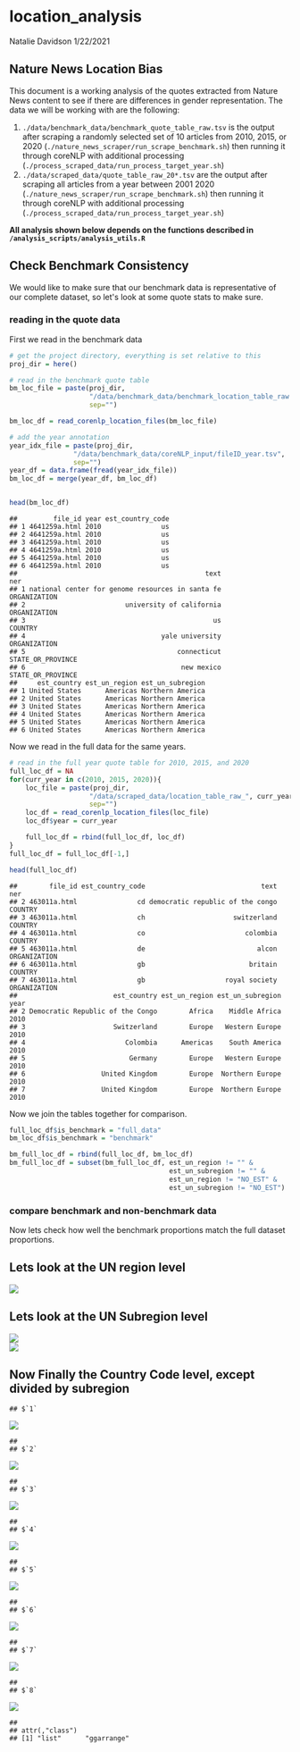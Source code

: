 location\_analysis
================
Natalie Davidson
1/22/2021

## Nature News Location Bias

This document is a working analysis of the quotes extracted from Nature News content to see if there are differences in gender representation. The data we will be working with are the following:

1.  `./data/benchmark_data/benchmark_quote_table_raw.tsv` is the output after scraping a randomly selected set of 10 articles from 2010, 2015, or 2020 (`./nature_news_scraper/run_scrape_benchmark.sh`) then running it through coreNLP with additional processing (`./process_scraped_data/run_process_target_year.sh`)
2.  `./data/scraped_data/quote_table_raw_20*.tsv` are the output after scraping all articles from a year between 2001 2020 (`./nature_news_scraper/run_scrape_benchmark.sh`) then running it through coreNLP with additional processing (`./process_scraped_data/run_process_target_year.sh`)

**All analysis shown below depends on the functions described in `/analysis_scripts/analysis_utils.R`**

## Check Benchmark Consistency

We would like to make sure that our benchmark data is representative of our complete dataset, so let's look at some quote stats to make sure.

### reading in the quote data

First we read in the benchmark data

``` r
# get the project directory, everything is set relative to this
proj_dir = here()

# read in the benchmark quote table
bm_loc_file = paste(proj_dir, 
                    "/data/benchmark_data/benchmark_location_table_raw.tsv", 
                    sep="")

bm_loc_df = read_corenlp_location_files(bm_loc_file)

# add the year annotation
year_idx_file = paste(proj_dir, 
                "/data/benchmark_data/coreNLP_input/fileID_year.tsv", 
                sep="")
year_df = data.frame(fread(year_idx_file))
bm_loc_df = merge(year_df, bm_loc_df)


head(bm_loc_df)
```

    ##         file_id year est_country_code
    ## 1 4641259a.html 2010               us
    ## 2 4641259a.html 2010               us
    ## 3 4641259a.html 2010               us
    ## 4 4641259a.html 2010               us
    ## 5 4641259a.html 2010               us
    ## 6 4641259a.html 2010               us
    ##                                               text               ner
    ## 1 national center for genome resources in santa fe      ORGANIZATION
    ## 2                         university of california      ORGANIZATION
    ## 3                                               us           COUNTRY
    ## 4                                  yale university      ORGANIZATION
    ## 5                                      connecticut STATE_OR_PROVINCE
    ## 6                                       new mexico STATE_OR_PROVINCE
    ##     est_country est_un_region est_un_subregion
    ## 1 United States      Americas Northern America
    ## 2 United States      Americas Northern America
    ## 3 United States      Americas Northern America
    ## 4 United States      Americas Northern America
    ## 5 United States      Americas Northern America
    ## 6 United States      Americas Northern America

Now we read in the full data for the same years.

``` r
# read in the full year quote table for 2010, 2015, and 2020
full_loc_df = NA
for(curr_year in c(2010, 2015, 2020)){
    loc_file = paste(proj_dir, 
                    "/data/scraped_data/location_table_raw_", curr_year, ".tsv", 
                    sep="")
    loc_df = read_corenlp_location_files(loc_file)
    loc_df$year = curr_year

    full_loc_df = rbind(full_loc_df, loc_df)
}
full_loc_df = full_loc_df[-1,]

head(full_loc_df)
```

    ##        file_id est_country_code                             text          ner
    ## 2 463011a.html               cd democratic republic of the congo      COUNTRY
    ## 3 463011a.html               ch                      switzerland      COUNTRY
    ## 4 463011a.html               co                         colombia      COUNTRY
    ## 5 463011a.html               de                            alcon ORGANIZATION
    ## 6 463011a.html               gb                          britain      COUNTRY
    ## 7 463011a.html               gb                    royal society ORGANIZATION
    ##                        est_country est_un_region est_un_subregion year
    ## 2 Democratic Republic of the Congo        Africa    Middle Africa 2010
    ## 3                      Switzerland        Europe   Western Europe 2010
    ## 4                         Colombia      Americas    South America 2010
    ## 5                          Germany        Europe   Western Europe 2010
    ## 6                   United Kingdom        Europe  Northern Europe 2010
    ## 7                   United Kingdom        Europe  Northern Europe 2010

Now we join the tables together for comparison.

``` r
full_loc_df$is_benchmark = "full_data"
bm_loc_df$is_benchmark = "benchmark"

bm_full_loc_df = rbind(full_loc_df, bm_loc_df)
bm_full_loc_df = subset(bm_full_loc_df, est_un_region != "" & 
                                        est_un_subregion != "" &
                                        est_un_region != "NO_EST" & 
                                        est_un_subregion != "NO_EST")
```

### compare benchmark and non-benchmark data

Now lets check how well the benchmark proportions match the full dataset proportions.

## Lets look at the UN region level

<img src="location-analysis_all_years_files/figure-markdown_github/unnamed-chunk-4-1.png" style="display: block; margin: auto;" />

## Lets look at the UN Subregion level

<img src="location-analysis_all_years_files/figure-markdown_github/unnamed-chunk-5-1.png" style="display: block; margin: auto;" /><img src="location-analysis_all_years_files/figure-markdown_github/unnamed-chunk-5-2.png" style="display: block; margin: auto;" />

## Now Finally the Country Code level, except divided by subregion

    ## $`1`

<img src="location-analysis_all_years_files/figure-markdown_github/unnamed-chunk-6-1.png" style="display: block; margin: auto;" />

    ## 
    ## $`2`

<img src="location-analysis_all_years_files/figure-markdown_github/unnamed-chunk-6-2.png" style="display: block; margin: auto;" />

    ## 
    ## $`3`

<img src="location-analysis_all_years_files/figure-markdown_github/unnamed-chunk-6-3.png" style="display: block; margin: auto;" />

    ## 
    ## $`4`

<img src="location-analysis_all_years_files/figure-markdown_github/unnamed-chunk-6-4.png" style="display: block; margin: auto;" />

    ## 
    ## $`5`

<img src="location-analysis_all_years_files/figure-markdown_github/unnamed-chunk-6-5.png" style="display: block; margin: auto;" />

    ## 
    ## $`6`

<img src="location-analysis_all_years_files/figure-markdown_github/unnamed-chunk-6-6.png" style="display: block; margin: auto;" />

    ## 
    ## $`7`

<img src="location-analysis_all_years_files/figure-markdown_github/unnamed-chunk-6-7.png" style="display: block; margin: auto;" />

    ## 
    ## $`8`

<img src="location-analysis_all_years_files/figure-markdown_github/unnamed-chunk-6-8.png" style="display: block; margin: auto;" />

    ## 
    ## attr(,"class")
    ## [1] "list"      "ggarrange"
